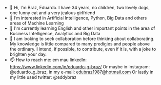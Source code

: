 - 👋 Hi, I’m Braz, Eduardo. I have 34 years, no children, two lovely dogs, one funny cat and a very jealous girlfriend  
- 👀 I’m interested in Artificial Intelligence, Python, Big Data and others areas of Machine Learning
- 🌱 I'm currently learning English and other important points in the area of Business Intelligence, Analytics and Big Data
- 💞️ I am looking to seek collaboration before thinking about collaborating.
      My knowledge is little compared to many prodigies and people above the ordinary.
      I intend, if possible, to contribute, even if it is, with a joke to brighten your day.
- 📫 How to reach me: em mau linkedIn: https://www.linkedin.com/in/eduardo-g-braz/
  Or maybe in instagram: @eduardo_g_braz, in my e-mail: edubraz1987@hotmail.com
  Or lastly in my little used twitter: @eddybraz

<!---
edubraz1987/edubraz1987 is a ✨ special ✨ repository because its `README.md` (this file) appears on your GitHub profile.
You can click the Preview link to take a look at your changesdas
--->

